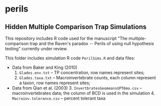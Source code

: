 # perils
## Hidden Multiple Comparison Trap Simulations
This repository includes R code used for the manuscript "The multiple-comparison trap and the Raven's paradox -- Perils of using null hypothesis testing" currently under review.

This folder includes simulation R code `PerilSims.R` and data files:

- Data from Baker and King (2010)
  1. `Glades.env.txt` – TP concentration, row names represent sites;
  2. `Glades.taxa.txt` – Macroinvertebrate counts, each column represent a taxon, row names represent sites;
- Data from Qian et al. (2003)
  3.  `InvertbratesGeomeansUPT6mo.csv` – macroinvertebrates data; the column of BCD is used in the simulation
  4. `Macroinv.tolerance.csv` – percent tolerant taxa
